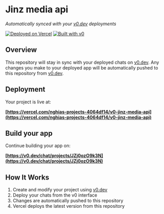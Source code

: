 # Jinz media api

*Automatically synced with your [v0.dev](https://v0.dev) deployments*

[![Deployed on Vercel](https://img.shields.io/badge/Deployed%20on-Vercel-black?style=for-the-badge&logo=vercel)](https://vercel.com/nghias-projects-4064df14/v0-jinz-media-api)
[![Built with v0](https://img.shields.io/badge/Built%20with-v0.dev-black?style=for-the-badge)](https://v0.dev/chat/projects/JZj0ozO9k3N)

## Overview

This repository will stay in sync with your deployed chats on [v0.dev](https://v0.dev).
Any changes you make to your deployed app will be automatically pushed to this repository from [v0.dev](https://v0.dev).

## Deployment

Your project is live at:

**[https://vercel.com/nghias-projects-4064df14/v0-jinz-media-api](https://vercel.com/nghias-projects-4064df14/v0-jinz-media-api)**

## Build your app

Continue building your app on:

**[https://v0.dev/chat/projects/JZj0ozO9k3N](https://v0.dev/chat/projects/JZj0ozO9k3N)**

## How It Works

1. Create and modify your project using [v0.dev](https://v0.dev)
2. Deploy your chats from the v0 interface
3. Changes are automatically pushed to this repository
4. Vercel deploys the latest version from this repository